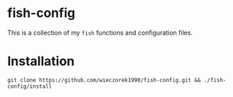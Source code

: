 fish-config
===========

This is a collection of my `fish` functions and configuration files.

# Installation

```
git clone https://github.com/wieczorek1990/fish-config.git && ./fish-config/install
```

